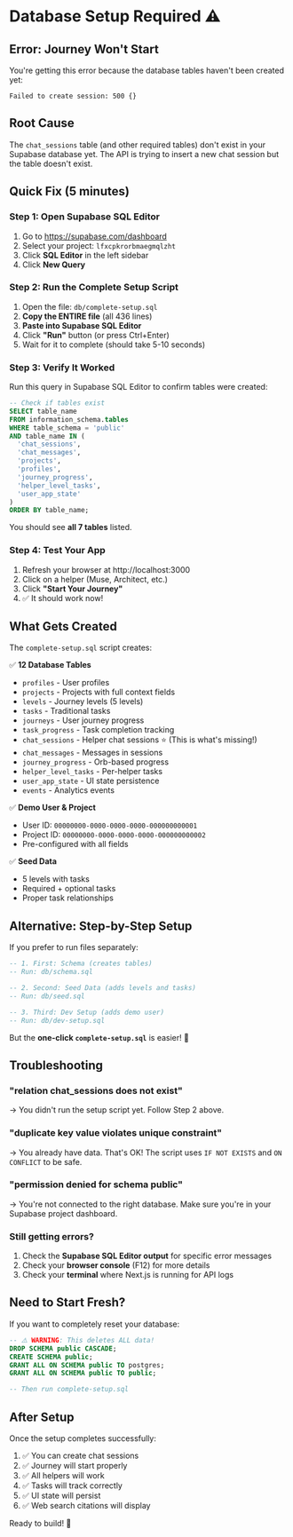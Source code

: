 # Database Setup Required ⚠️

## Error: Journey Won't Start

You're getting this error because the database tables haven't been created yet:

```
Failed to create session: 500 {}
```

## Root Cause

The `chat_sessions` table (and other required tables) don't exist in your Supabase database yet. The API is trying to insert a new chat session but the table doesn't exist.

## Quick Fix (5 minutes)

### Step 1: Open Supabase SQL Editor

1. Go to https://supabase.com/dashboard
2. Select your project: `lfxcpkrorbmaegmqlzht`
3. Click **SQL Editor** in the left sidebar
4. Click **New Query**

### Step 2: Run the Complete Setup Script

1. Open the file: `db/complete-setup.sql`
2. **Copy the ENTIRE file** (all 436 lines)
3. **Paste into Supabase SQL Editor**
4. Click **"Run"** button (or press Ctrl+Enter)
5. Wait for it to complete (should take 5-10 seconds)

### Step 3: Verify It Worked

Run this query in Supabase SQL Editor to confirm tables were created:

```sql
-- Check if tables exist
SELECT table_name 
FROM information_schema.tables 
WHERE table_schema = 'public' 
AND table_name IN (
  'chat_sessions', 
  'chat_messages', 
  'projects', 
  'profiles',
  'journey_progress',
  'helper_level_tasks',
  'user_app_state'
)
ORDER BY table_name;
```

You should see **all 7 tables** listed.

### Step 4: Test Your App

1. Refresh your browser at http://localhost:3000
2. Click on a helper (Muse, Architect, etc.)
3. Click **"Start Your Journey"**
4. ✅ It should work now!

## What Gets Created

The `complete-setup.sql` script creates:

✅ **12 Database Tables**
- `profiles` - User profiles
- `projects` - Projects with full context fields
- `levels` - Journey levels (5 levels)
- `tasks` - Traditional tasks
- `journeys` - User journey progress
- `task_progress` - Task completion tracking
- `chat_sessions` - Helper chat sessions ⭐ (This is what's missing!)
- `chat_messages` - Messages in sessions
- `journey_progress` - Orb-based progress
- `helper_level_tasks` - Per-helper tasks
- `user_app_state` - UI state persistence
- `events` - Analytics events

✅ **Demo User & Project**
- User ID: `00000000-0000-0000-0000-000000000001`
- Project ID: `00000000-0000-0000-0000-000000000002`
- Pre-configured with all fields

✅ **Seed Data**
- 5 levels with tasks
- Required + optional tasks
- Proper task relationships

## Alternative: Step-by-Step Setup

If you prefer to run files separately:

```sql
-- 1. First: Schema (creates tables)
-- Run: db/schema.sql

-- 2. Second: Seed Data (adds levels and tasks)
-- Run: db/seed.sql

-- 3. Third: Dev Setup (adds demo user)
-- Run: db/dev-setup.sql
```

But the **one-click `complete-setup.sql`** is easier! 🚀

## Troubleshooting

### "relation chat_sessions does not exist"
→ You didn't run the setup script yet. Follow Step 2 above.

### "duplicate key value violates unique constraint"
→ You already have data. That's OK! The script uses `IF NOT EXISTS` and `ON CONFLICT` to be safe.

### "permission denied for schema public"
→ You're not connected to the right database. Make sure you're in your Supabase project dashboard.

### Still getting errors?
1. Check the **Supabase SQL Editor output** for specific error messages
2. Check your **browser console** (F12) for more details
3. Check your **terminal** where Next.js is running for API logs

## Need to Start Fresh?

If you want to completely reset your database:

```sql
-- ⚠️ WARNING: This deletes ALL data!
DROP SCHEMA public CASCADE;
CREATE SCHEMA public;
GRANT ALL ON SCHEMA public TO postgres;
GRANT ALL ON SCHEMA public TO public;

-- Then run complete-setup.sql
```

## After Setup

Once the setup completes successfully:

1. ✅ You can create chat sessions
2. ✅ Journey will start properly
3. ✅ All helpers will work
4. ✅ Tasks will track correctly
5. ✅ UI state will persist
6. ✅ Web search citations will display

Ready to build! 🎉


